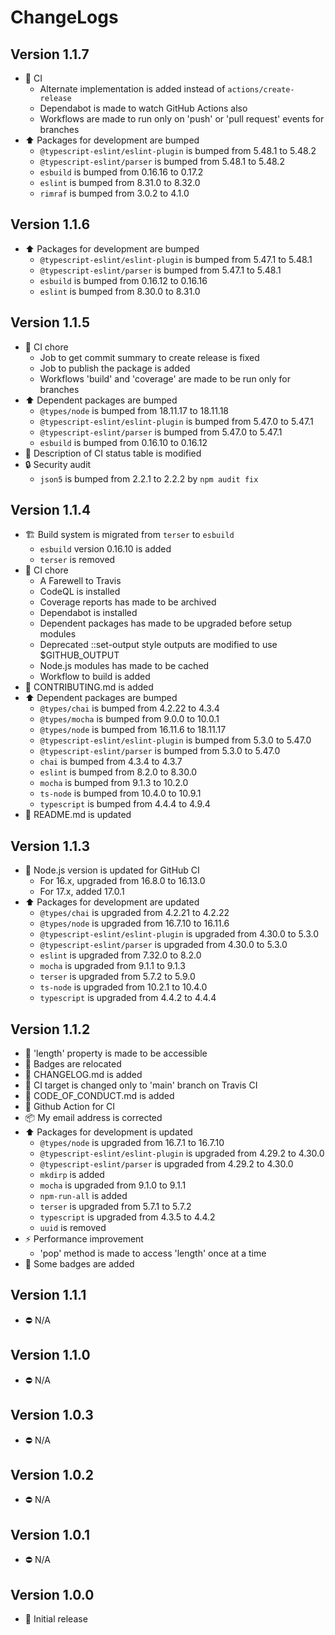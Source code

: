 # ChangeLogs

## Version 1.1.7

- :green_heart: CI
  - Alternate implementation is added instead of `actions/create-release`
  - Dependabot is made to watch GitHub Actions also
  - Workflows are made to run only on 'push' or 'pull request' events for branches
- :arrow_up: Packages for development are bumped
  - `@typescript-eslint/eslint-plugin` is bumped from 5.48.1 to 5.48.2
  - `@typescript-eslint/parser` is bumped from 5.48.1 to 5.48.2
  - `esbuild` is bumped from 0.16.16 to 0.17.2
  - `eslint` is bumped from 8.31.0 to 8.32.0
  - `rimraf` is bumped from 3.0.2 to 4.1.0

## Version 1.1.6

- :arrow_up: Packages for development are bumped
  - `@typescript-eslint/eslint-plugin` is bumped from 5.47.1 to 5.48.1
  - `@typescript-eslint/parser` is bumped from 5.47.1 to 5.48.1
  - `esbuild` is bumped from 0.16.12 to 0.16.16
  - `eslint` is bumped from 8.30.0 to 8.31.0

## Version 1.1.5

- :green_heart: CI chore
  - Job to get commit summary to create release is fixed
  - Job to publish the package is added
  - Workflows 'build' and 'coverage' are made to be run only for branches
- :arrow_up: Dependent packages are bumped
  - `@types/node` is bumped from 18.11.17 to 18.11.18
  - `@typescript-eslint/eslint-plugin` is bumped from 5.47.0 to 5.47.1
  - `@typescript-eslint/parser` is bumped from 5.47.0 to 5.47.1
  - `esbuild` is bumped from 0.16.10 to 0.16.12
- :memo: Description of CI status table is modified
- :lock: Security audit
  - `json5` is bumped from 2.2.1 to 2.2.2 by `npm audit fix`

## Version 1.1.4

- :building_construction: Build system is migrated from `terser` to `esbuild`
  - `esbuild` version 0.16.10 is added
  - `terser` is removed
- :green_heart: CI chore
  - A Farewell to Travis
  - CodeQL is installed
  - Coverage reports has made to be archived
  - Dependabot is installed
  - Dependent packages has made to be upgraded before setup modules
  - Deprecated ::set-output style outputs are modified to use $GITHUB_OUTPUT
  - Node.js modules has made to be cached
  - Workflow to build is added
- :memo: CONTRIBUTING.md is added
- :arrow_up: Dependent packages are bumped
  - `@types/chai` is bumped from 4.2.22 to 4.3.4
  - `@types/mocha` is bumped from 9.0.0 to 10.0.1
  - `@types/node` is bumped from 16.11.6 to 18.11.17
  - `@typescript-eslint/eslint-plugin` is bumped from 5.3.0 to 5.47.0
  - `@typescript-eslint/parser` is bumped from 5.3.0 to 5.47.0
  - `chai` is bumped from 4.3.4 to 4.3.7
  - `eslint` is bumped from 8.2.0 to 8.30.0
  - `mocha` is bumped from 9.1.3 to 10.2.0
  - `ts-node` is bumped from 10.4.0 to 10.9.1
  - `typescript` is bumped from 4.4.4 to 4.9.4
- :memo: README.md is updated

## Version 1.1.3

- :green_heart: Node.js version is updated for GitHub CI
  - For 16.x, upgraded from 16.8.0 to 16.13.0
  - For 17.x, added 17.0.1
- :arrow_up: Packages for development are updated
  - `@types/chai` is upgraded from 4.2.21 to 4.2.22
  - `@types/node` is upgraded from 16.7.10 to 16.11.6
  - `@typescript-eslint/eslint-plugin` is upgraded from 4.30.0 to 5.3.0
  - `@typescript-eslint/parser` is upgraded from 4.30.0 to 5.3.0
  - `eslint` is upgraded from 7.32.0 to 8.2.0
  - `mocha` is upgraded from 9.1.1 to 9.1.3
  - `terser` is upgraded from 5.7.2 to 5.9.0
  - `ts-node` is upgraded from 10.2.1 to 10.4.0
  - `typescript` is upgraded from 4.4.2 to 4.4.4

## Version 1.1.2

- :art: 'length' property is made to be accessible
- :memo: Badges are relocated
- :memo: CHANGELOG.md is added
- :green_heart: CI target is changed only to 'main' branch on Travis CI
- :memo: CODE_OF_CONDUCT.md is added
- :green_heart: Github Action for CI
- :package: My email address is corrected
- :arrow_up: Packages for development is updated
  - `@types/node` is upgraded from 16.7.1 to 16.7.10
  - `@typescript-eslint/eslint-plugin` is upgraded from 4.29.2 to 4.30.0
  - `@typescript-eslint/parser` is upgraded from 4.29.2 to 4.30.0
  - `mkdirp` is added
  - `mocha` is upgraded from 9.1.0 to 9.1.1
  - `npm-run-all` is added
  - `terser` is upgraded from 5.7.1 to 5.7.2
  - `typescript` is upgraded from 4.3.5 to 4.4.2
  - `uuid` is removed
- :zap: Performance improvement
  - 'pop' method is made to access 'length' once at a time
- :memo: Some badges are added

## Version 1.1.1

- :no_entry: N/A

## Version 1.1.0

- :no_entry: N/A

## Version 1.0.3

- :no_entry: N/A

## Version 1.0.2

- :no_entry: N/A

## Version 1.0.1

- :no_entry: N/A

## Version 1.0.0

- :tada: Initial release
